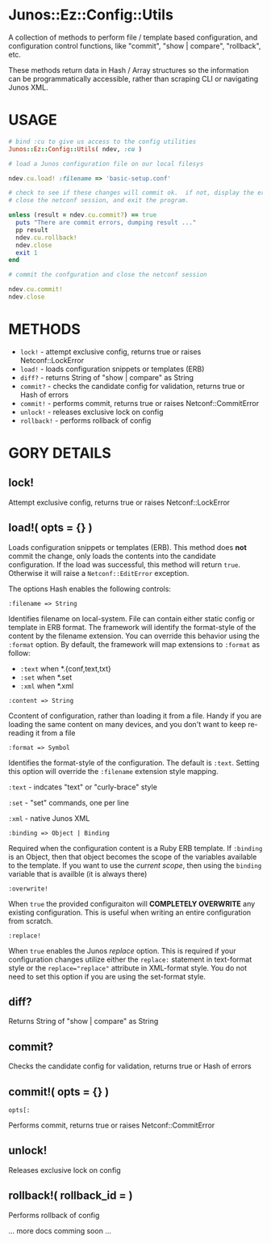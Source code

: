 # Junos::Ez::Config::Utils

A collection of methods to perform file / template based configuration, and configuration control functions, like "commit", "show | compare", "rollback", etc.

These methods return data in Hash / Array structures so the information can be programmatically accessible, rather than scraping CLI or navigating Junos XML.

# USAGE

```ruby
# bind :cu to give us access to the config utilities
Junos::Ez::Config::Utils( ndev, :cu )

# load a Junos configuration file on our local filesys

ndev.cu.load! :filename => 'basic-setup.conf'

# check to see if these changes will commit ok.  if not, display the errors, rollback the config,
# close the netconf session, and exit the program.

unless (result = ndev.cu.commit?) == true
  puts "There are commit errors, dumping result ..."
  pp result
  ndev.cu.rollback!
  ndev.close
  exit 1
end

# commit the confguration and close the netconf session

ndev.cu.commit!
ndev.close
```

# METHODS

  - `lock!` - attempt exclusive config, returns true or raises Netconf::LockError
  - `load!` - loads configuration snippets or templates (ERB)
  - `diff?` - returns String of "show | compare" as String
  - `commit?` - checks the candidate config for validation, returns true or Hash of errors
  - `commit!` - performs commit, returns true or raises Netconf::CommitError 
  - `unlock!` - releases exclusive lock on config
  - `rollback!` - performs rollback of config

# GORY DETAILS

## lock!
Attempt exclusive config, returns true or raises Netconf::LockError

## load!( opts = {} )

Loads configuration snippets or templates (ERB).  This method does **not** commit the change, only loads the contents into the candidate configuration.  If the load was successful, this method will return `true`. Otherwise it will raise a `Netconf::EditError` exception.

The options Hash enables the following controls:


```
:filename => String
```
Identifies filename on local-system.  File can contain either static config or template in ERB format. The framework will identify the format-style of the content by the filename extension.  You can override this behavior using the `:format` option.  By default, the framework will map extensions to `:format` as follow:

  - `:text` when *.{conf,text,txt}
  - `:set` when *.set
  - `:xml` when *.xml

```
:content => String
```
Ccontent of configuration, rather than loading it from a file.  Handy if you are loading the same content on many devices, and you don't want to keep re-reading it from a file

```
:format => Symbol
```

Identifies the format-style of the configuration.  The default is `:text`.  Setting this option will override the `:filename` extension style mapping.

  `:text` - indcates "text" or "curly-brace" style
  
  `:set` - "set" commands, one per line
  
  `:xml` - native Junos XML
      
```
:binding => Object | Binding
``` 
Required when the configuration content is a Ruby ERB template.  If `:binding` is an Object, then that object becomes the scope of the variables available to the template.  If you want to use the *current scope*, then using the `binding` variable that is availble (it is always there)  

```  
:overwrite!
```
When `true` the provided configuraiton will **COMPLETELY OVERWRITE** any existing configuration.  This is useful when writing an entire configuration from scratch.

```
:replace! 
```
When `true` enables the Junos *replace* option.  This is required if your configuration changes utilize either the `replace:` statement in text-format style or the `replace="replace"` attribute in XML-format style.  You do not need to set this option if you are using the set-format style.

## diff?
Returns String of "show | compare" as String

## commit?
Checks the candidate config for validation, returns true or Hash of errors

## commit!( opts = {} )

    opts[:

Performs commit, returns true or raises Netconf::CommitError 

## unlock! 
Releases exclusive lock on config

## rollback!( rollback_id = )
Performs rollback of config

... more docs comming soon ...
